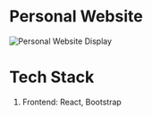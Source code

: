 # Personal Website

![Personal Website Display](https://raw.githubusercontent.com/sahilgupta17/sahilgupta17.github.io/main/assets/images/general/website-display.png)

# Tech Stack

1. Frontend: React, Bootstrap
